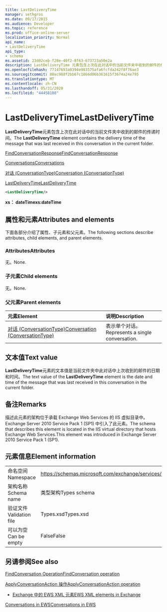```yaml
---
title: LastDeliveryTime
manager: sethgros
ms.date: 09/17/2015
ms.audience: Developer
ms.topic: reference
ms.prod: office-online-server
localization_priority: Normal
api_name:
- LastDeliveryTime
api_type:
- schema
ms.assetid: 23d02ceb-f28e-40f2-8f63-673723a50e2a
description: LastDeliveryTime 元素包含上次在此对话中的当前文件夹中收到的邮件的传递时间。
ms.openlocfilehash: 77147693a9394e983575afa6fcfda242f8f76ae3
ms.sourcegitcommit: 88ec988f2bb67c1866d06b361615f3674a24e795
ms.translationtype: MT
ms.contentlocale: zh-CN
ms.lasthandoff: 05/31/2020
ms.locfileid: "44458108"
---
```

# <a name="lastdeliverytime"></a><span data-ttu-id="8ddad-103">LastDeliveryTime</span><span class="sxs-lookup"><span data-stu-id="8ddad-103">LastDeliveryTime</span></span>

<span data-ttu-id="8ddad-104">**LastDeliveryTime**元素包含上次在此对话中的当前文件夹中收到的邮件的传递时间。</span><span class="sxs-lookup"><span data-stu-id="8ddad-104">The **LastDeliveryTime** element contains the delivery time of the message that was last received in this conversation in the current folder.</span></span> 
  
[<span data-ttu-id="8ddad-105">FindConversationResponse</span><span class="sxs-lookup"><span data-stu-id="8ddad-105">FindConversationResponse</span></span>](findconversationresponse.md)
  
[<span data-ttu-id="8ddad-106">Conversations</span><span class="sxs-lookup"><span data-stu-id="8ddad-106">Conversations</span></span>](conversations-ex15websvcsotherref.md)
  
[<span data-ttu-id="8ddad-107">对话 (ConversationType)</span><span class="sxs-lookup"><span data-stu-id="8ddad-107">Conversation (ConversationType)</span></span>](conversation-conversationtype.md)
  
[<span data-ttu-id="8ddad-108">LastDeliveryTime</span><span class="sxs-lookup"><span data-stu-id="8ddad-108">LastDeliveryTime</span></span>](lastdeliverytime.md)
  
```XML
<LastDeliveryTime/>
```

 <span data-ttu-id="8ddad-109">**xs： dateTime**</span><span class="sxs-lookup"><span data-stu-id="8ddad-109">**xs:dateTime**</span></span>
## <a name="attributes-and-elements"></a><span data-ttu-id="8ddad-110">属性和元素</span><span class="sxs-lookup"><span data-stu-id="8ddad-110">Attributes and elements</span></span>

<span data-ttu-id="8ddad-111">下面各部分介绍了属性、子元素和父元素。</span><span class="sxs-lookup"><span data-stu-id="8ddad-111">The following sections describe attributes, child elements, and parent elements.</span></span>
  
### <a name="attributes"></a><span data-ttu-id="8ddad-112">Attributes</span><span class="sxs-lookup"><span data-stu-id="8ddad-112">Attributes</span></span>

<span data-ttu-id="8ddad-113">无。</span><span class="sxs-lookup"><span data-stu-id="8ddad-113">None.</span></span>
  
### <a name="child-elements"></a><span data-ttu-id="8ddad-114">子元素</span><span class="sxs-lookup"><span data-stu-id="8ddad-114">Child elements</span></span>

<span data-ttu-id="8ddad-115">无。</span><span class="sxs-lookup"><span data-stu-id="8ddad-115">None.</span></span>
  
### <a name="parent-elements"></a><span data-ttu-id="8ddad-116">父元素</span><span class="sxs-lookup"><span data-stu-id="8ddad-116">Parent elements</span></span>

|<span data-ttu-id="8ddad-117">**元素**</span><span class="sxs-lookup"><span data-stu-id="8ddad-117">**Element**</span></span>|<span data-ttu-id="8ddad-118">**说明**</span><span class="sxs-lookup"><span data-stu-id="8ddad-118">**Description**</span></span>|
|:-----|:-----|
|[<span data-ttu-id="8ddad-119">对话 (ConversationType)</span><span class="sxs-lookup"><span data-stu-id="8ddad-119">Conversation (ConversationType)</span></span>](conversation-conversationtype.md) <br/> |<span data-ttu-id="8ddad-120">表示单个对话。</span><span class="sxs-lookup"><span data-stu-id="8ddad-120">Represents a single conversation.</span></span>  <br/> |
   
## <a name="text-value"></a><span data-ttu-id="8ddad-121">文本值</span><span class="sxs-lookup"><span data-stu-id="8ddad-121">Text value</span></span>

<span data-ttu-id="8ddad-122">**LastDeliveryTime**元素的文本值是当前文件夹中此对话中上次收到的邮件的日期和时间。</span><span class="sxs-lookup"><span data-stu-id="8ddad-122">The text value of the **LastDeliveryTime** element is the date and time of the message that was last received in this conversation in the current folder.</span></span> 
  
## <a name="remarks"></a><span data-ttu-id="8ddad-123">备注</span><span class="sxs-lookup"><span data-stu-id="8ddad-123">Remarks</span></span>

<span data-ttu-id="8ddad-124">描述此元素的架构位于承载 Exchange Web Services 的 IIS 虚拟目录中。Exchange Server 2010 Service Pack 1 (SP1) 中引入了此元素。</span><span class="sxs-lookup"><span data-stu-id="8ddad-124">The schema that describes this element is located in the IIS virtual directory that hosts Exchange Web Services.This element was introduced in Exchange Server 2010 Service Pack 1 (SP1).</span></span>
  
## <a name="element-information"></a><span data-ttu-id="8ddad-125">元素信息</span><span class="sxs-lookup"><span data-stu-id="8ddad-125">Element information</span></span>

|||
|:-----|:-----|
|<span data-ttu-id="8ddad-126">命名空间</span><span class="sxs-lookup"><span data-stu-id="8ddad-126">Namespace</span></span>  <br/> |https://schemas.microsoft.com/exchange/services/2006/types  <br/> |
|<span data-ttu-id="8ddad-127">架构名称</span><span class="sxs-lookup"><span data-stu-id="8ddad-127">Schema name</span></span>  <br/> |<span data-ttu-id="8ddad-128">类型架构</span><span class="sxs-lookup"><span data-stu-id="8ddad-128">Types schema</span></span>  <br/> |
|<span data-ttu-id="8ddad-129">验证文件</span><span class="sxs-lookup"><span data-stu-id="8ddad-129">Validation file</span></span>  <br/> |<span data-ttu-id="8ddad-130">Types.xsd</span><span class="sxs-lookup"><span data-stu-id="8ddad-130">Types.xsd</span></span>  <br/> |
|<span data-ttu-id="8ddad-131">可以为空</span><span class="sxs-lookup"><span data-stu-id="8ddad-131">Can be empty</span></span>  <br/> |<span data-ttu-id="8ddad-132">False</span><span class="sxs-lookup"><span data-stu-id="8ddad-132">False</span></span>  <br/> |
   
## <a name="see-also"></a><span data-ttu-id="8ddad-133">另请参阅</span><span class="sxs-lookup"><span data-stu-id="8ddad-133">See also</span></span>



[<span data-ttu-id="8ddad-134">FindConversation Operation</span><span class="sxs-lookup"><span data-stu-id="8ddad-134">FindConversation operation</span></span>](findconversation-operation.md)
  
[<span data-ttu-id="8ddad-135">ApplyConversationAction 操作</span><span class="sxs-lookup"><span data-stu-id="8ddad-135">ApplyConversationAction operation</span></span>](applyconversationaction-operation.md)


- [<span data-ttu-id="8ddad-136">Exchange 中的 EWS XML 元素</span><span class="sxs-lookup"><span data-stu-id="8ddad-136">EWS XML elements in Exchange</span></span>](ews-xml-elements-in-exchange.md)


[<span data-ttu-id="8ddad-137">Conversations in EWS</span><span class="sxs-lookup"><span data-stu-id="8ddad-137">Conversations in EWS</span></span>](https://msdn.microsoft.com/library/91e64629-db6c-4c94-9dcb-d386232e8467%28Office.15%29.aspx)

